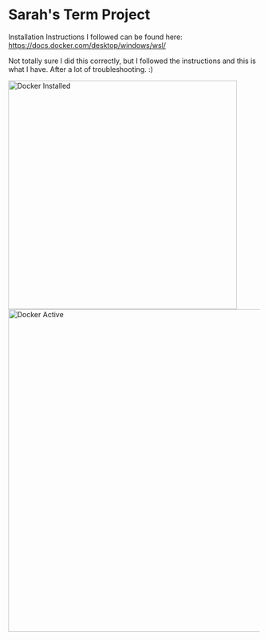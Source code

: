 # Sarah's Term Project

Installation Instructions I followed can be found here: https://docs.docker.com/desktop/windows/wsl/

Not totally sure I did this correctly, but I followed the instructions and this is what I have. After a lot of troubleshooting. :) 

<img width="458" alt="Docker Installed" src="https://github.com/sarahhart1997/patentproject/assets/92615153/15477d88-c7b7-4b0b-9d38-5f45abaea65a">

<img width="646" alt="Docker Active" src="https://github.com/sarahhart1997/patentproject/assets/92615153/9b355bee-8d66-42f2-8299-aa26a2f4ff0c">
